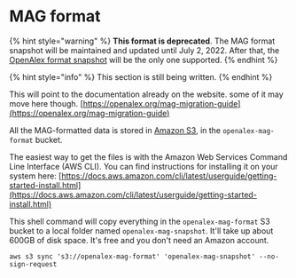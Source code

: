 # MAG format

{% hint style="warning" %}
**This format is deprecated**. The MAG format snapshot will be maintained and updated until July 2, 2022. After that, the [OpenAlex format snapshot](./) will be the only one supported.
{% endhint %}

{% hint style="info" %}
This section is still being written.
{% endhint %}

This will point to the documentation already on the website. some of it may move here though. [https://openalex.org/mag-migration-guide](https://openalex.org/mag-migration-guide)

All the MAG-formatted data is stored in [Amazon S3](https://aws.amazon.com/s3/), in the `openalex-mag-format` bucket.

The easiest way to get the files is with the Amazon Web Services Command Line Interface (AWS CLI). You can find instructions for installing it on your system here: [https://docs.aws.amazon.com/cli/latest/userguide/getting-started-install.html](https://docs.aws.amazon.com/cli/latest/userguide/getting-started-install.html)

This shell command will copy everything in the `openalex-mag-format` S3 bucket to a local folder named `openalex-mag-snapshot`. It'll take up about 600GB of disk space. It's free and you don't need an Amazon account.

```
aws s3 sync 's3://openalex-mag-format' 'openalex-mag-snapshot' --no-sign-request
```







